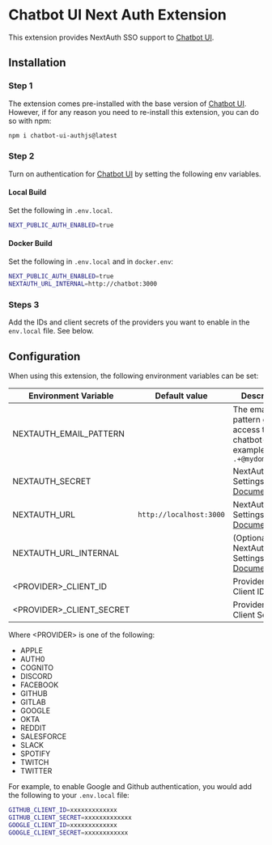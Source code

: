 # Chatbot UI Next Auth Extension

This extension provides NextAuth SSO support to [Chatbot UI](https://github.com/jorge-menjivar/chatbot-ui).

## Installation

### Step 1

The extension comes pre-installed with the base version of [Chatbot UI](https://github.com/jorge-menjivar/chatbot-ui). However, if for any reason you need to re-install this extension, you can do so with npm:

```sh
npm i chatbot-ui-authjs@latest
```

### Step 2

Turn on authentication for [Chatbot UI](https://github.com/jorge-menjivar/chatbot-ui) by setting the following env variables.

#### Local Build

Set the following in `.env.local`.

```sh
NEXT_PUBLIC_AUTH_ENABLED=true
```

#### Docker Build

Set the following in `.env.local` and in `docker.env`:

```sh
NEXT_PUBLIC_AUTH_ENABLED=true
NEXTAUTH_URL_INTERNAL=http://chatbot:3000
```

### Steps 3

Add the IDs and client secrets of the providers you want to enable in the `env.local` file. See below.

## Configuration

When using this extension, the following environment variables can be set:

| Environment Variable        | Default value           | Description                                                                                                              |
| --------------------------- | ----------------------- | ------------------------------------------------------------------------------------------------------------------------ |
| NEXTAUTH_EMAIL_PATTERN      |                         | The email regex pattern granted access to chatbot-ui. For example `.+@mydomain.com`                                      |
| NEXTAUTH_SECRET             |                         | NextAuth Settings. See [Documentation](https://next-auth.js.org/configuration/options#nextauth_secret)                   |
| NEXTAUTH_URL                | `http://localhost:3000` | NextAuth Settings. See [Documentation](https://next-auth.js.org/configuration/options#nextauth_url)                      |
| NEXTAUTH_URL_INTERNAL       |                         | (Optional) NextAuth Settings. See [Documentation](https://next-auth.js.org/configuration/options#nextauth_url_internal). |
| \<PROVIDER\>\_CLIENT_ID     |                         | Provider OAuth Client ID                                                                                                 |
| \<PROVIDER\>\_CLIENT_SECRET |                         | Provider OAuth Client Secret                                                                                             |

Where \<PROVIDER\> is one of the following:

- APPLE
- AUTH0
- COGNITO
- DISCORD
- FACEBOOK
- GITHUB
- GITLAB
- GOOGLE
- OKTA
- REDDIT
- SALESFORCE
- SLACK
- SPOTIFY
- TWITCH
- TWITTER

For example, to enable Google and Github authentication, you would add the following to your `.env.local` file:

```sh
GITHUB_CLIENT_ID=xxxxxxxxxxxxx
GITHUB_CLIENT_SECRET=xxxxxxxxxxxxx
GOOGLE_CLIENT_ID=xxxxxxxxxxxxx
GOOGLE_CLIENT_SECRET=xxxxxxxxxxxx
```
